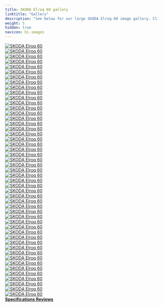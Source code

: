 ```yaml
---
title: SKODA Elroq 60 gallery
linktitle: "Gallery"
description: "See below for our large SKODA Elroq 60 image gallery. Click pictures for high-resolution versions."
weight: 5
hidden: true
navicon: bi-images
---
```

<!-- markdownlint-disable MD033 -->
<div class="row" id ="my-gallery">
	<div class="pswp-grid-item col-6 col-md-4">
		<a href="https://media.evkx.net/multimedia/models/skoda/elroq/elroq_60/chargeport_1.jpg"
data-pswp-src="https://media.evkx.net/multimedia/models/skoda/elroq/elroq_60/chargeport_1.jpg"
data-pswp-width="3000"
data-pswp-height="2001" 
target="_blank">
			<img src="https://media.evkx.net/multimedia/models/skoda/elroq/elroq_60/chargeport_1_xst.jpg" alt="SKODA Elroq 60" class="img-fluid " />
		</a>
	</div>
	<div class="pswp-grid-item col-6 col-md-4">
		<a href="https://media.evkx.net/multimedia/models/skoda/elroq/elroq_60/charging_1.jpg"
data-pswp-src="https://media.evkx.net/multimedia/models/skoda/elroq/elroq_60/charging_1.jpg"
data-pswp-width="3000"
data-pswp-height="2001" 
target="_blank">
			<img src="https://media.evkx.net/multimedia/models/skoda/elroq/elroq_60/charging_1_xst.jpg" alt="SKODA Elroq 60" class="img-fluid " />
		</a>
	</div>
	<div class="pswp-grid-item col-6 col-md-4">
		<a href="https://media.evkx.net/multimedia/models/skoda/elroq/elroq_60/details_1.jpg"
data-pswp-src="https://media.evkx.net/multimedia/models/skoda/elroq/elroq_60/details_1.jpg"
data-pswp-width="3000"
data-pswp-height="2001" 
target="_blank">
			<img src="https://media.evkx.net/multimedia/models/skoda/elroq/elroq_60/details_1_xst.jpg" alt="SKODA Elroq 60" class="img-fluid " />
		</a>
	</div>
	<div class="pswp-grid-item col-6 col-md-4">
		<a href="https://media.evkx.net/multimedia/models/skoda/elroq/elroq_60/details_2.jpg"
data-pswp-src="https://media.evkx.net/multimedia/models/skoda/elroq/elroq_60/details_2.jpg"
data-pswp-width="3000"
data-pswp-height="2001" 
target="_blank">
			<img src="https://media.evkx.net/multimedia/models/skoda/elroq/elroq_60/details_2_xst.jpg" alt="SKODA Elroq 60" class="img-fluid " />
		</a>
	</div>
	<div class="pswp-grid-item col-6 col-md-4">
		<a href="https://media.evkx.net/multimedia/models/skoda/elroq/elroq_60/details_3.jpg"
data-pswp-src="https://media.evkx.net/multimedia/models/skoda/elroq/elroq_60/details_3.jpg"
data-pswp-width="3000"
data-pswp-height="2001" 
target="_blank">
			<img src="https://media.evkx.net/multimedia/models/skoda/elroq/elroq_60/details_3_xst.jpg" alt="SKODA Elroq 60" class="img-fluid " />
		</a>
	</div>
	<div class="pswp-grid-item col-6 col-md-4">
		<a href="https://media.evkx.net/multimedia/models/skoda/elroq/elroq_60/details_4.jpg"
data-pswp-src="https://media.evkx.net/multimedia/models/skoda/elroq/elroq_60/details_4.jpg"
data-pswp-width="3000"
data-pswp-height="2001" 
target="_blank">
			<img src="https://media.evkx.net/multimedia/models/skoda/elroq/elroq_60/details_4_xst.jpg" alt="SKODA Elroq 60" class="img-fluid " />
		</a>
	</div>
	<div class="pswp-grid-item col-6 col-md-4">
		<a href="https://media.evkx.net/multimedia/models/skoda/elroq/elroq_60/details_5.jpg"
data-pswp-src="https://media.evkx.net/multimedia/models/skoda/elroq/elroq_60/details_5.jpg"
data-pswp-width="3000"
data-pswp-height="1998" 
target="_blank">
			<img src="https://media.evkx.net/multimedia/models/skoda/elroq/elroq_60/details_5_xst.jpg" alt="SKODA Elroq 60" class="img-fluid " />
		</a>
	</div>
	<div class="pswp-grid-item col-6 col-md-4">
		<a href="https://media.evkx.net/multimedia/models/skoda/elroq/elroq_60/details_6.jpg"
data-pswp-src="https://media.evkx.net/multimedia/models/skoda/elroq/elroq_60/details_6.jpg"
data-pswp-width="3000"
data-pswp-height="2001" 
target="_blank">
			<img src="https://media.evkx.net/multimedia/models/skoda/elroq/elroq_60/details_6_xst.jpg" alt="SKODA Elroq 60" class="img-fluid " />
		</a>
	</div>
	<div class="pswp-grid-item col-6 col-md-4">
		<a href="https://media.evkx.net/multimedia/models/skoda/elroq/elroq_60/details_7.jpg"
data-pswp-src="https://media.evkx.net/multimedia/models/skoda/elroq/elroq_60/details_7.jpg"
data-pswp-width="3000"
data-pswp-height="2001" 
target="_blank">
			<img src="https://media.evkx.net/multimedia/models/skoda/elroq/elroq_60/details_7_xst.jpg" alt="SKODA Elroq 60" class="img-fluid " />
		</a>
	</div>
	<div class="pswp-grid-item col-6 col-md-4">
		<a href="https://media.evkx.net/multimedia/models/skoda/elroq/elroq_60/exterior_1.jpg"
data-pswp-src="https://media.evkx.net/multimedia/models/skoda/elroq/elroq_60/exterior_1.jpg"
data-pswp-width="3000"
data-pswp-height="1687" 
target="_blank">
			<img src="https://media.evkx.net/multimedia/models/skoda/elroq/elroq_60/exterior_1_xst.jpg" alt="SKODA Elroq 60" class="img-fluid " />
		</a>
	</div>
	<div class="pswp-grid-item col-6 col-md-4">
		<a href="https://media.evkx.net/multimedia/models/skoda/elroq/elroq_60/exterior_2.jpg"
data-pswp-src="https://media.evkx.net/multimedia/models/skoda/elroq/elroq_60/exterior_2.jpg"
data-pswp-width="3000"
data-pswp-height="2001" 
target="_blank">
			<img src="https://media.evkx.net/multimedia/models/skoda/elroq/elroq_60/exterior_2_xst.jpg" alt="SKODA Elroq 60" class="img-fluid " />
		</a>
	</div>
	<div class="pswp-grid-item col-6 col-md-4">
		<a href="https://media.evkx.net/multimedia/models/skoda/elroq/elroq_60/exterior_3.jpg"
data-pswp-src="https://media.evkx.net/multimedia/models/skoda/elroq/elroq_60/exterior_3.jpg"
data-pswp-width="3000"
data-pswp-height="2001" 
target="_blank">
			<img src="https://media.evkx.net/multimedia/models/skoda/elroq/elroq_60/exterior_3_xst.jpg" alt="SKODA Elroq 60" class="img-fluid " />
		</a>
	</div>
	<div class="pswp-grid-item col-6 col-md-4">
		<a href="https://media.evkx.net/multimedia/models/skoda/elroq/elroq_60/exterior_4.jpg"
data-pswp-src="https://media.evkx.net/multimedia/models/skoda/elroq/elroq_60/exterior_4.jpg"
data-pswp-width="3000"
data-pswp-height="2001" 
target="_blank">
			<img src="https://media.evkx.net/multimedia/models/skoda/elroq/elroq_60/exterior_4_xst.jpg" alt="SKODA Elroq 60" class="img-fluid " />
		</a>
	</div>
	<div class="pswp-grid-item col-6 col-md-4">
		<a href="https://media.evkx.net/multimedia/models/skoda/elroq/elroq_60/exterior_5.jpg"
data-pswp-src="https://media.evkx.net/multimedia/models/skoda/elroq/elroq_60/exterior_5.jpg"
data-pswp-width="3000"
data-pswp-height="2001" 
target="_blank">
			<img src="https://media.evkx.net/multimedia/models/skoda/elroq/elroq_60/exterior_5_xst.jpg" alt="SKODA Elroq 60" class="img-fluid " />
		</a>
	</div>
	<div class="pswp-grid-item col-6 col-md-4">
		<a href="https://media.evkx.net/multimedia/models/skoda/elroq/elroq_60/exterior_6.jpg"
data-pswp-src="https://media.evkx.net/multimedia/models/skoda/elroq/elroq_60/exterior_6.jpg"
data-pswp-width="3000"
data-pswp-height="2000" 
target="_blank">
			<img src="https://media.evkx.net/multimedia/models/skoda/elroq/elroq_60/exterior_6_xst.jpg" alt="SKODA Elroq 60" class="img-fluid " />
		</a>
	</div>
	<div class="pswp-grid-item col-6 col-md-4">
		<a href="https://media.evkx.net/multimedia/models/skoda/elroq/elroq_60/exterior_7.jpg"
data-pswp-src="https://media.evkx.net/multimedia/models/skoda/elroq/elroq_60/exterior_7.jpg"
data-pswp-width="3000"
data-pswp-height="1687" 
target="_blank">
			<img src="https://media.evkx.net/multimedia/models/skoda/elroq/elroq_60/exterior_7_xst.jpg" alt="SKODA Elroq 60" class="img-fluid " />
		</a>
	</div>
	<div class="pswp-grid-item col-6 col-md-4">
		<a href="https://media.evkx.net/multimedia/models/skoda/elroq/elroq_60/exterior_8.jpg"
data-pswp-src="https://media.evkx.net/multimedia/models/skoda/elroq/elroq_60/exterior_8.jpg"
data-pswp-width="3000"
data-pswp-height="1687" 
target="_blank">
			<img src="https://media.evkx.net/multimedia/models/skoda/elroq/elroq_60/exterior_8_xst.jpg" alt="SKODA Elroq 60" class="img-fluid " />
		</a>
	</div>
	<div class="pswp-grid-item col-6 col-md-4">
		<a href="https://media.evkx.net/multimedia/models/skoda/elroq/elroq_60/exterior_9.jpg"
data-pswp-src="https://media.evkx.net/multimedia/models/skoda/elroq/elroq_60/exterior_9.jpg"
data-pswp-width="3000"
data-pswp-height="1687" 
target="_blank">
			<img src="https://media.evkx.net/multimedia/models/skoda/elroq/elroq_60/exterior_9_xst.jpg" alt="SKODA Elroq 60" class="img-fluid " />
		</a>
	</div>
	<div class="pswp-grid-item col-6 col-md-4">
		<a href="https://media.evkx.net/multimedia/models/skoda/elroq/elroq_60/frontseats_1.jpg"
data-pswp-src="https://media.evkx.net/multimedia/models/skoda/elroq/elroq_60/frontseats_1.jpg"
data-pswp-width="3000"
data-pswp-height="2001" 
target="_blank">
			<img src="https://media.evkx.net/multimedia/models/skoda/elroq/elroq_60/frontseats_1_xst.jpg" alt="SKODA Elroq 60" class="img-fluid " />
		</a>
	</div>
	<div class="pswp-grid-item col-6 col-md-4">
		<a href="https://media.evkx.net/multimedia/models/skoda/elroq/elroq_60/frontseats_2.jpg"
data-pswp-src="https://media.evkx.net/multimedia/models/skoda/elroq/elroq_60/frontseats_2.jpg"
data-pswp-width="3000"
data-pswp-height="2001" 
target="_blank">
			<img src="https://media.evkx.net/multimedia/models/skoda/elroq/elroq_60/frontseats_2_xst.jpg" alt="SKODA Elroq 60" class="img-fluid " />
		</a>
	</div>
	<div class="pswp-grid-item col-6 col-md-4">
		<a href="https://media.evkx.net/multimedia/models/skoda/elroq/elroq_60/frontseats_3.jpg"
data-pswp-src="https://media.evkx.net/multimedia/models/skoda/elroq/elroq_60/frontseats_3.jpg"
data-pswp-width="3000"
data-pswp-height="2001" 
target="_blank">
			<img src="https://media.evkx.net/multimedia/models/skoda/elroq/elroq_60/frontseats_3_xst.jpg" alt="SKODA Elroq 60" class="img-fluid " />
		</a>
	</div>
	<div class="pswp-grid-item col-6 col-md-4">
		<a href="https://media.evkx.net/multimedia/models/skoda/elroq/elroq_60/headlights_1.jpg"
data-pswp-src="https://media.evkx.net/multimedia/models/skoda/elroq/elroq_60/headlights_1.jpg"
data-pswp-width="3000"
data-pswp-height="2001" 
target="_blank">
			<img src="https://media.evkx.net/multimedia/models/skoda/elroq/elroq_60/headlights_1_xst.jpg" alt="SKODA Elroq 60" class="img-fluid " />
		</a>
	</div>
	<div class="pswp-grid-item col-6 col-md-4">
		<a href="https://media.evkx.net/multimedia/models/skoda/elroq/elroq_60/headlights_2.jpg"
data-pswp-src="https://media.evkx.net/multimedia/models/skoda/elroq/elroq_60/headlights_2.jpg"
data-pswp-width="3000"
data-pswp-height="2001" 
target="_blank">
			<img src="https://media.evkx.net/multimedia/models/skoda/elroq/elroq_60/headlights_2_xst.jpg" alt="SKODA Elroq 60" class="img-fluid " />
		</a>
	</div>
	<div class="pswp-grid-item col-6 col-md-4">
		<a href="https://media.evkx.net/multimedia/models/skoda/elroq/elroq_60/interior_1.jpg"
data-pswp-src="https://media.evkx.net/multimedia/models/skoda/elroq/elroq_60/interior_1.jpg"
data-pswp-width="3000"
data-pswp-height="1912" 
target="_blank">
			<img src="https://media.evkx.net/multimedia/models/skoda/elroq/elroq_60/interior_1_xst.jpg" alt="SKODA Elroq 60" class="img-fluid " />
		</a>
	</div>
	<div class="pswp-grid-item col-6 col-md-4">
		<a href="https://media.evkx.net/multimedia/models/skoda/elroq/elroq_60/interior_2.jpg"
data-pswp-src="https://media.evkx.net/multimedia/models/skoda/elroq/elroq_60/interior_2.jpg"
data-pswp-width="3000"
data-pswp-height="1916" 
target="_blank">
			<img src="https://media.evkx.net/multimedia/models/skoda/elroq/elroq_60/interior_2_xst.jpg" alt="SKODA Elroq 60" class="img-fluid " />
		</a>
	</div>
	<div class="pswp-grid-item col-6 col-md-4">
		<a href="https://media.evkx.net/multimedia/models/skoda/elroq/elroq_60/interior_3.jpg"
data-pswp-src="https://media.evkx.net/multimedia/models/skoda/elroq/elroq_60/interior_3.jpg"
data-pswp-width="3000"
data-pswp-height="1894" 
target="_blank">
			<img src="https://media.evkx.net/multimedia/models/skoda/elroq/elroq_60/interior_3_xst.jpg" alt="SKODA Elroq 60" class="img-fluid " />
		</a>
	</div>
	<div class="pswp-grid-item col-6 col-md-4">
		<a href="https://media.evkx.net/multimedia/models/skoda/elroq/elroq_60/main_1.jpg"
data-pswp-src="https://media.evkx.net/multimedia/models/skoda/elroq/elroq_60/main_1.jpg"
data-pswp-width="3000"
data-pswp-height="1687" 
target="_blank">
			<img src="https://media.evkx.net/multimedia/models/skoda/elroq/elroq_60/main_1_xst.jpg" alt="SKODA Elroq 60" class="img-fluid " />
		</a>
	</div>
	<div class="pswp-grid-item col-6 col-md-4">
		<a href="https://media.evkx.net/multimedia/models/skoda/elroq/elroq_60/rearlights_1.jpg"
data-pswp-src="https://media.evkx.net/multimedia/models/skoda/elroq/elroq_60/rearlights_1.jpg"
data-pswp-width="3000"
data-pswp-height="2001" 
target="_blank">
			<img src="https://media.evkx.net/multimedia/models/skoda/elroq/elroq_60/rearlights_1_xst.jpg" alt="SKODA Elroq 60" class="img-fluid " />
		</a>
	</div>
	<div class="pswp-grid-item col-6 col-md-4">
		<a href="https://media.evkx.net/multimedia/models/skoda/elroq/elroq_60/rearlights_2.jpg"
data-pswp-src="https://media.evkx.net/multimedia/models/skoda/elroq/elroq_60/rearlights_2.jpg"
data-pswp-width="3000"
data-pswp-height="2001" 
target="_blank">
			<img src="https://media.evkx.net/multimedia/models/skoda/elroq/elroq_60/rearlights_2_xst.jpg" alt="SKODA Elroq 60" class="img-fluid " />
		</a>
	</div>
	<div class="pswp-grid-item col-6 col-md-4">
		<a href="https://media.evkx.net/multimedia/models/skoda/elroq/elroq_60/screens_1.jpg"
data-pswp-src="https://media.evkx.net/multimedia/models/skoda/elroq/elroq_60/screens_1.jpg"
data-pswp-width="3000"
data-pswp-height="2001" 
target="_blank">
			<img src="https://media.evkx.net/multimedia/models/skoda/elroq/elroq_60/screens_1_xst.jpg" alt="SKODA Elroq 60" class="img-fluid " />
		</a>
	</div>
	<div class="pswp-grid-item col-6 col-md-4">
		<a href="https://media.evkx.net/multimedia/models/skoda/elroq/elroq_60/screens_2.jpg"
data-pswp-src="https://media.evkx.net/multimedia/models/skoda/elroq/elroq_60/screens_2.jpg"
data-pswp-width="3000"
data-pswp-height="2001" 
target="_blank">
			<img src="https://media.evkx.net/multimedia/models/skoda/elroq/elroq_60/screens_2_xst.jpg" alt="SKODA Elroq 60" class="img-fluid " />
		</a>
	</div>
	<div class="pswp-grid-item col-6 col-md-4">
		<a href="https://media.evkx.net/multimedia/models/skoda/elroq/elroq_60/screens_3.jpg"
data-pswp-src="https://media.evkx.net/multimedia/models/skoda/elroq/elroq_60/screens_3.jpg"
data-pswp-width="3000"
data-pswp-height="2001" 
target="_blank">
			<img src="https://media.evkx.net/multimedia/models/skoda/elroq/elroq_60/screens_3_xst.jpg" alt="SKODA Elroq 60" class="img-fluid " />
		</a>
	</div>
	<div class="pswp-grid-item col-6 col-md-4">
		<a href="https://media.evkx.net/multimedia/models/skoda/elroq/elroq_60/screens_4.jpg"
data-pswp-src="https://media.evkx.net/multimedia/models/skoda/elroq/elroq_60/screens_4.jpg"
data-pswp-width="3000"
data-pswp-height="2068" 
target="_blank">
			<img src="https://media.evkx.net/multimedia/models/skoda/elroq/elroq_60/screens_4_xst.jpg" alt="SKODA Elroq 60" class="img-fluid " />
		</a>
	</div>
	<div class="pswp-grid-item col-6 col-md-4">
		<a href="https://media.evkx.net/multimedia/models/skoda/elroq/elroq_60/screens_5.jpg"
data-pswp-src="https://media.evkx.net/multimedia/models/skoda/elroq/elroq_60/screens_5.jpg"
data-pswp-width="3000"
data-pswp-height="2001" 
target="_blank">
			<img src="https://media.evkx.net/multimedia/models/skoda/elroq/elroq_60/screens_5_xst.jpg" alt="SKODA Elroq 60" class="img-fluid " />
		</a>
	</div>
	<div class="pswp-grid-item col-6 col-md-4">
		<a href="https://media.evkx.net/multimedia/models/skoda/elroq/elroq_60/secondrowseats_1.jpg"
data-pswp-src="https://media.evkx.net/multimedia/models/skoda/elroq/elroq_60/secondrowseats_1.jpg"
data-pswp-width="3000"
data-pswp-height="2001" 
target="_blank">
			<img src="https://media.evkx.net/multimedia/models/skoda/elroq/elroq_60/secondrowseats_1_xst.jpg" alt="SKODA Elroq 60" class="img-fluid " />
		</a>
	</div>
	<div class="pswp-grid-item col-6 col-md-4">
		<a href="https://media.evkx.net/multimedia/models/skoda/elroq/elroq_60/secondrowseats_2.jpg"
data-pswp-src="https://media.evkx.net/multimedia/models/skoda/elroq/elroq_60/secondrowseats_2.jpg"
data-pswp-width="3000"
data-pswp-height="2001" 
target="_blank">
			<img src="https://media.evkx.net/multimedia/models/skoda/elroq/elroq_60/secondrowseats_2_xst.jpg" alt="SKODA Elroq 60" class="img-fluid " />
		</a>
	</div>
	<div class="pswp-grid-item col-6 col-md-4">
		<a href="https://media.evkx.net/multimedia/models/skoda/elroq/elroq_60/secondrowseats_3.jpg"
data-pswp-src="https://media.evkx.net/multimedia/models/skoda/elroq/elroq_60/secondrowseats_3.jpg"
data-pswp-width="3000"
data-pswp-height="2001" 
target="_blank">
			<img src="https://media.evkx.net/multimedia/models/skoda/elroq/elroq_60/secondrowseats_3_xst.jpg" alt="SKODA Elroq 60" class="img-fluid " />
		</a>
	</div>
	<div class="pswp-grid-item col-6 col-md-4">
		<a href="https://media.evkx.net/multimedia/models/skoda/elroq/elroq_60/steeringwheel_1.jpg"
data-pswp-src="https://media.evkx.net/multimedia/models/skoda/elroq/elroq_60/steeringwheel_1.jpg"
data-pswp-width="3000"
data-pswp-height="2001" 
target="_blank">
			<img src="https://media.evkx.net/multimedia/models/skoda/elroq/elroq_60/steeringwheel_1_xst.jpg" alt="SKODA Elroq 60" class="img-fluid " />
		</a>
	</div>
	<div class="pswp-grid-item col-6 col-md-4">
		<a href="https://media.evkx.net/multimedia/models/skoda/elroq/elroq_60/trunk_1.jpg"
data-pswp-src="https://media.evkx.net/multimedia/models/skoda/elroq/elroq_60/trunk_1.jpg"
data-pswp-width="3000"
data-pswp-height="1744" 
target="_blank">
			<img src="https://media.evkx.net/multimedia/models/skoda/elroq/elroq_60/trunk_1_xst.jpg" alt="SKODA Elroq 60" class="img-fluid " />
		</a>
	</div>
	<div class="pswp-grid-item col-6 col-md-4">
		<a href="https://media.evkx.net/multimedia/models/skoda/elroq/elroq_60/trunk_2.jpg"
data-pswp-src="https://media.evkx.net/multimedia/models/skoda/elroq/elroq_60/trunk_2.jpg"
data-pswp-width="3000"
data-pswp-height="1744" 
target="_blank">
			<img src="https://media.evkx.net/multimedia/models/skoda/elroq/elroq_60/trunk_2_xst.jpg" alt="SKODA Elroq 60" class="img-fluid " />
		</a>
	</div>
	<div class="pswp-grid-item col-6 col-md-4">
		<a href="https://media.evkx.net/multimedia/models/skoda/elroq/elroq_60/trunk_3.jpg"
data-pswp-src="https://media.evkx.net/multimedia/models/skoda/elroq/elroq_60/trunk_3.jpg"
data-pswp-width="3000"
data-pswp-height="1744" 
target="_blank">
			<img src="https://media.evkx.net/multimedia/models/skoda/elroq/elroq_60/trunk_3_xst.jpg" alt="SKODA Elroq 60" class="img-fluid " />
		</a>
	</div>
	<div class="pswp-grid-item col-6 col-md-4">
		<a href="https://media.evkx.net/multimedia/models/skoda/elroq/elroq_60/trunk_4.jpg"
data-pswp-src="https://media.evkx.net/multimedia/models/skoda/elroq/elroq_60/trunk_4.jpg"
data-pswp-width="3000"
data-pswp-height="1744" 
target="_blank">
			<img src="https://media.evkx.net/multimedia/models/skoda/elroq/elroq_60/trunk_4_xst.jpg" alt="SKODA Elroq 60" class="img-fluid " />
		</a>
	</div>
	<div class="pswp-grid-item col-6 col-md-4">
		<a href="https://media.evkx.net/multimedia/models/skoda/elroq/elroq_60/trunk_5.jpg"
data-pswp-src="https://media.evkx.net/multimedia/models/skoda/elroq/elroq_60/trunk_5.jpg"
data-pswp-width="3000"
data-pswp-height="1744" 
target="_blank">
			<img src="https://media.evkx.net/multimedia/models/skoda/elroq/elroq_60/trunk_5_xst.jpg" alt="SKODA Elroq 60" class="img-fluid " />
		</a>
	</div>
	<div class="pswp-grid-item col-6 col-md-4">
		<a href="https://media.evkx.net/multimedia/models/skoda/elroq/elroq_60/trunk_6.jpg"
data-pswp-src="https://media.evkx.net/multimedia/models/skoda/elroq/elroq_60/trunk_6.jpg"
data-pswp-width="3000"
data-pswp-height="1744" 
target="_blank">
			<img src="https://media.evkx.net/multimedia/models/skoda/elroq/elroq_60/trunk_6_xst.jpg" alt="SKODA Elroq 60" class="img-fluid " />
		</a>
	</div>
	<div class="pswp-grid-item col-6 col-md-4">
		<a href="https://media.evkx.net/multimedia/models/skoda/elroq/elroq_60/trunk_7.jpg"
data-pswp-src="https://media.evkx.net/multimedia/models/skoda/elroq/elroq_60/trunk_7.jpg"
data-pswp-width="3000"
data-pswp-height="2001" 
target="_blank">
			<img src="https://media.evkx.net/multimedia/models/skoda/elroq/elroq_60/trunk_7_xst.jpg" alt="SKODA Elroq 60" class="img-fluid " />
		</a>
	</div>
	<div class="pswp-grid-item col-6 col-md-4">
		<a href="https://media.evkx.net/multimedia/models/skoda/elroq/elroq_60/trunk_8.jpg"
data-pswp-src="https://media.evkx.net/multimedia/models/skoda/elroq/elroq_60/trunk_8.jpg"
data-pswp-width="3000"
data-pswp-height="1744" 
target="_blank">
			<img src="https://media.evkx.net/multimedia/models/skoda/elroq/elroq_60/trunk_8_xst.jpg" alt="SKODA Elroq 60" class="img-fluid " />
		</a>
	</div>
	<div class="pswp-grid-item col-6 col-md-4">
		<a href="https://media.evkx.net/multimedia/models/skoda/elroq/elroq_60/wheels_1.jpg"
data-pswp-src="https://media.evkx.net/multimedia/models/skoda/elroq/elroq_60/wheels_1.jpg"
data-pswp-width="3000"
data-pswp-height="2001" 
target="_blank">
			<img src="https://media.evkx.net/multimedia/models/skoda/elroq/elroq_60/wheels_1_xst.jpg" alt="SKODA Elroq 60" class="img-fluid " />
		</a>
	</div>
	<div class="pswp-grid-item col-6 col-md-4">
		<a href="https://media.evkx.net/multimedia/models/skoda/elroq/elroq_60/wheels_2.jpg"
data-pswp-src="https://media.evkx.net/multimedia/models/skoda/elroq/elroq_60/wheels_2.jpg"
data-pswp-width="3000"
data-pswp-height="2001" 
target="_blank">
			<img src="https://media.evkx.net/multimedia/models/skoda/elroq/elroq_60/wheels_2_xst.jpg" alt="SKODA Elroq 60" class="img-fluid " />
		</a>
	</div>
	<div class="pswp-grid-item col-6 col-md-4">
		<a href="https://media.evkx.net/multimedia/models/skoda/elroq/elroq_60/wheels_3.jpg"
data-pswp-src="https://media.evkx.net/multimedia/models/skoda/elroq/elroq_60/wheels_3.jpg"
data-pswp-width="3000"
data-pswp-height="2001" 
target="_blank">
			<img src="https://media.evkx.net/multimedia/models/skoda/elroq/elroq_60/wheels_3_xst.jpg" alt="SKODA Elroq 60" class="img-fluid " />
		</a>
	</div>
</div>
<script type="module">
  import PhotoSwipeLightbox from '/js/photoswipe-lightbox.esm.js';
    const lightbox = new PhotoSwipeLightbox({
       gallery: '#my-gallery',
        children: 'a',
        pswpModule: () => import('/js/photoswipe.esm.js')
    });
lightbox.init();
</script>
<div class="mt-3 mb-3">
<a href="../specifications/" class="text-decoration-none text-black">
<strong><i class="bi-arrow-left"></i> Specifications </strong>
</a>
<a href="../reviews/" class="text-decoration-none text-black float-end">
<strong>Reviews <i class="bi-arrow-right"></i></strong>
</a>
</div>
